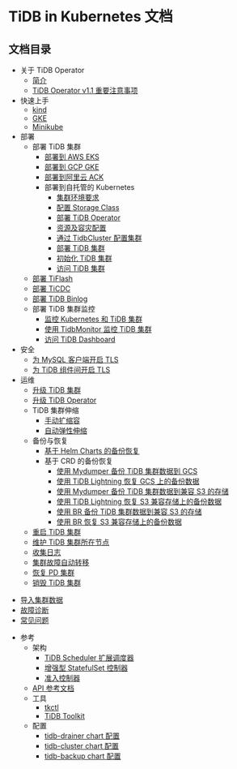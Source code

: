 # TiDB in Kubernetes 文档

<!-- markdownlint-disable MD007 -->
<!-- markdownlint-disable MD032 -->

## 文档目录

+ 关于 TiDB Operator
  - [简介](tidb-operator-overview.md)
  - [TiDB Operator v1.1 重要注意事项](notes-tidb-operator-v1.1.md)
+ 快速上手
  - [kind](deploy-tidb-from-kubernetes-kind.md)
  - [GKE](deploy-tidb-from-kubernetes-gke.md)
  - [Minikube](deploy-tidb-from-kubernetes-minikube.md)
+ 部署
  - 部署 TiDB 集群
    - [部署到 AWS EKS](deploy-on-aws-eks.md)
    - [部署到 GCP GKE](deploy-on-gcp-gke.md)
    - [部署到阿里云 ACK](deploy-on-alibaba-cloud.md)
    + 部署到自托管的 Kubernetes
      - [集群环境要求](prerequisites.md)
      - [配置 Storage Class](configure-storage-class.md)
      - [部署 TiDB Operator](deploy-tidb-operator.md)
      - [资源及容灾配置](configure-a-tidb-cluster.md)
      - [通过 TidbCluster 配置集群](configure-cluster-using-tidbcluster.md)
      - [部署 TiDB 集群](deploy-on-general-kubernetes.md)
      - [初始化 TiDB 集群](initialize-a-cluster.md)
      - [访问 TiDB 集群](access-tidb.md)
  - [部署 TiFlash](deploy-tiflash.md)
  - [部署 TiCDC](deploy-ticdc.md)
  - [部署 TiDB Binlog](deploy-tidb-binlog.md)
  + 部署 TiDB 集群监控
    - [监控 Kubernetes 和 TiDB 集群](monitor-a-tidb-cluster.md)
    - [使用 TidbMonitor 监控 TiDB 集群](monitor-using-tidbmonitor.md)
    - [访问 TiDB Dashboard](access-dashboard.md)
+ 安全
  - [为 MySQL 客户端开启 TLS](enable-tls-for-mysql-client.md)
  - [为 TiDB 组件间开启 TLS](enable-tls-between-components.md)
+ 运维
  - [升级 TiDB 集群](upgrade-a-tidb-cluster.md)
  - [升级 TiDB Operator](upgrade-tidb-operator.md)
  + TiDB 集群伸缩
    - [手动扩缩容](scale-a-tidb-cluster.md)
    - [自动弹性伸缩](enable-tidb-cluster-auto-scaling.md)
  + 备份与恢复
    - [基于 Helm Charts 的备份恢复](backup-and-restore-using-helm-charts.md)
    + 基于 CRD 的备份恢复
      - [使用 Mydumper 备份 TiDB 集群数据到 GCS](backup-to-gcs.md)
      - [使用 TiDB Lightning 恢复 GCS 上的备份数据](restore-from-gcs.md)
      - [使用 Mydumper 备份 TiDB 集群数据到兼容 S3 的存储](backup-to-s3.md)
      - [使用 TiDB Lightning 恢复 S3 兼容存储上的备份数据](restore-from-s3.md)
      - [使用 BR 备份 TiDB 集群数据到兼容 S3 的存储](backup-to-aws-s3-using-br.md)
      - [使用 BR 恢复 S3 兼容存储上的备份数据](restore-from-aws-s3-using-br.md)
  - [重启 TiDB 集群](restart-a-tidb-cluster.md)
  - [维护 TiDB 集群所在节点](maintain-a-kubernetes-node.md)
  - [收集日志](collect-tidb-logs.md)
  - [集群故障自动转移](use-auto-failover.md)
  - [恢复 PD 集群](pd-recover.md)
  - [销毁 TiDB 集群](destroy-a-tidb-cluster.md)
- [导入集群数据](restore-data-using-tidb-lightning.md)
- [故障诊断](troubleshoot.md)
- [常见问题](faq.md)
+ 参考
  + 架构
    - [TiDB Scheduler 扩展调度器](tidb-scheduler.md)
    - [增强型 StatefulSet 控制器](advanced-statefulset.md)
    - [准入控制器](enable-admission-webhook.md)
  - [API 参考文档](https://github.com/pingcap/docs-tidb-operator/blob/master/zh/api-references.md)
  + 工具
    - [tkctl](use-tkctl.md)
    - [TiDB Toolkit](tidb-toolkit.md)
  + 配置
    - [tidb-drainer chart 配置](configure-tidb-binlog-drainer.md)
    - [tidb-cluster chart 配置](tidb-cluster-chart-config.md)
    - [tidb-backup chart 配置](configure-backup.md)
